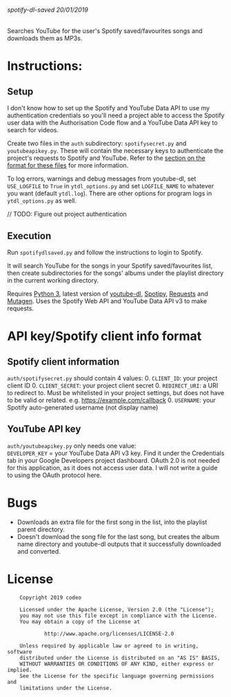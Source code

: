###### spotify-dl-saved 20/01/2019

Searches YouTube for the user's Spotify saved/favourites songs and downloads
them as MP3s.

# Instructions:

## Setup
I don't know how to set up the Spotify and YouTube Data API to use my authentication
credentials so you'll need a project able to access the Spotify user data with
the Authorisation Code flow and a YouTube Data API key to search for videos.

Create two files in the `auth` subdirectory: `spotifysecret.py` and
`youtubeapikey.py`. These will contain the necessary keys to authenticate the
project's requests to Spotify and YouTube. Refer to the
[section on the format for these files](#authformat) for more information.

To log errors, warnings and debug messages from youtube-dl, set `USE_LOGFILE`
to `True` in `ytdl_options.py` and set `LOGFILE_NAME` to whatever you want
(default `ytdl.log`). There are other options for program logs in
`ytdl_options.py` as well.

// TODO: Figure out project authentication

## Execution
Run `spotifydlsaved.py` and follow the instructions to login to Spotify.

It will search YouTube for the songs in your Spotify saved/favourites list,
then create subdirectories for the songs' albums under the playlist directory
in the current working directory.

Requires [Python 3](https://python.org), latest version of
[youtube-dl](https://youtube-dl.org/),
[Spotipy](https://spotipy.readthedocs.io/en/latest/),
[Requests](http://docs.python-requests.org/en/master/)
and [Mutagen](https://mutagen.readthedocs.io/en/latest/). Uses the Spotify
Web API and YouTube Data API v3 to make requests.

# <a name="authformat" id="authformat"></a>API key/Spotify client info format
## Spotify client information
`auth/spotifysecret.py` should contain 4 values:
0. `CLIENT_ID`: your project client ID
0. `CLIENT_SECRET`: your project client secret
0. `REDIRECT_URI`: a URI to redirect to. Must be whitelisted in your project
settings, but does not have to be valid or related. e.g.
https://example.com/callback
0. `USERNAME`: your Spotify auto-generated username (not display name)

## YouTube API key
`auth/youtubeapikey.py` only needs one value: <br>
`DEVELOPER_KEY` = your YouTube Data API v3 key. Find it under the Credentials tab in
your Google Developers project dashboard. OAuth 2.0 is not needed for this
application, as it does not access user data. I will not write a guide to using
the OAuth protocol here.

# Bugs
- Downloads an extra file for the first song in the list, into the playlist
parent directory.
- Doesn't download the song file for the last song, but creates the album name
directory and youtube-dl outputs that it successfully downloaded and
converted.

# License

        Copyright 2019 codeo

        Licensed under the Apache License, Version 2.0 (the "License");
        you may not use this file except in compliance with the License.
        You may obtain a copy of the License at

                http://www.apache.org/licenses/LICENSE-2.0

        Unless required by applicable law or agreed to in writing, software
        distributed under the License is distributed on an "AS IS" BASIS,
        WITHOUT WARRANTIES OR CONDITIONS OF ANY KIND, either express or implied.
        See the License for the specific language governing permissions and
        limitations under the License.
